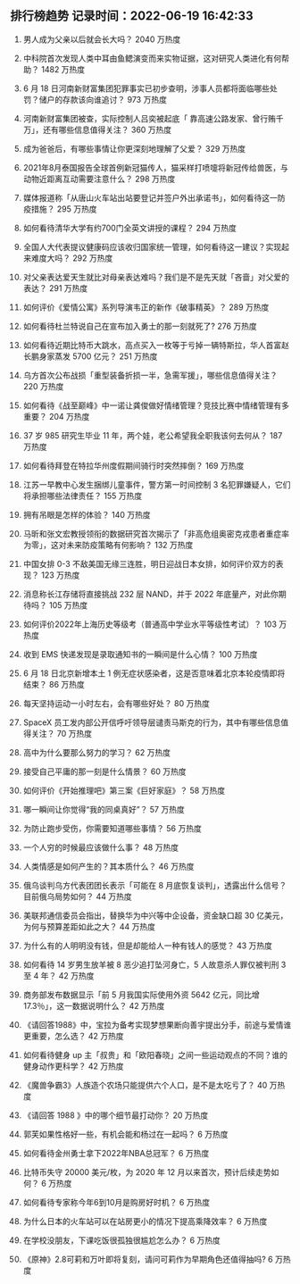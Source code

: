 
## 排行榜趋势 记录时间：2022-06-19 16:42:33
  
  1. 男人成为父亲以后就会长大吗？ 2040 万热度
    
  2. 中科院首次发现人类中耳由鱼鳃演变而来实物证据，这对研究人类进化有何帮助？ 1482 万热度
    
  3. 6 月 18 日河南新财富集团犯罪事实已初步查明，涉事人员都将面临哪些处罚？储户的存款该向谁追讨？ 973 万热度
    
  4. 河南新财富集团被查，实际控制人吕奕被起底「 靠高速公路发家、曾行贿千万」，还有哪些信息值得关注？ 360 万热度
    
  5. 成为爸爸后，有哪些事情让你更深刻地理解了父爱？ 329 万热度
    
  6. 2021年8月泰国报告全球首例新冠猫传人，猫采样打喷嚏将新冠传给兽医，与动物近距离互动需要注意什么？ 298 万热度
    
  7. 媒体报道称「从唐山火车站出站要登记并签户外出承诺书」，如何看待这一防疫措施？ 295 万热度
    
  8. 如何看待清华大学有约700门全英文讲授的课程？ 294 万热度
    
  9. 全国人大代表提议健康码应该收归国家统一管理，如何看待这一建议？实现起来难度大吗？ 292 万热度
    
  10. 对父亲表达爱天生就比对母亲表达难吗？我们是不是先天就「吝啬」对父爱的表达？ 291 万热度
    
  11. 如何评价《爱情公寓》系列导演韦正的新作《破事精英》？ 289 万热度
    
  12. 如何看待杜兰特说自己在宣布加入勇士的那一刻就死了? 276 万热度
    
  13. 如何看待近期比特币大跳水，高点买入一枚等于亏掉一辆特斯拉，华人首富赵长鹏身家蒸发 5700 亿元？ 251 万热度
    
  14. 乌方首次公布战损「重型装备折损一半，急需军援」，哪些信息值得关注？ 220 万热度
    
  15. 如何看待《战至巅峰》中一诺让龚俊做好情绪管理？竞技比赛中情绪管理有多重要？ 204 万热度
    
  16. 37 岁 985 研究生毕业 11 年，两个娃，老公希望我全职我该何去何从？ 187 万热度
    
  17. 如何看待拜登在特拉华州度假期间骑行时突然摔倒？ 169 万热度
    
  18. 江苏一早教中心发生捆绑儿童事件，警方第一时间控制  3 名犯罪嫌疑人，它们将承担哪些法律责任？ 155 万热度
    
  19. 拥有吊眼是怎样的体验？ 140 万热度
    
  20. 马昕和张文宏教授领衔的数据研究首次揭示了「非高危组奥密克戎患者重症率为零」，这对未来防疫策略有何影响？ 132 万热度
    
  21. 中国女排 0-3 不敌美国无缘三连胜，明日迎战日本女排，如何评价双方的表现？ 123 万热度
    
  22. 消息称长江存储将直接挑战 232 层 NAND，并于 2022 年底量产，对此你期待吗？ 105 万热度
    
  23. 如何评价2022年上海历史等级考（普通高中学业水平等级性考试）？ 103 万热度
    
  24. 收到 EMS 快递发现是录取通知书的一瞬间是什么心情？ 100 万热度
    
  25. 6 月 18 日北京新增本土 1 例无症状感染者，这是否意味着北京本轮疫情即将结束？ 86 万热度
    
  26. 每天坚持运动一小时左右，会有哪些好处？ 80 万热度
    
  27. SpaceX 员工发内部公开信呼吁领导层谴责马斯克的行为，其中有哪些信息值得关注？ 70 万热度
    
  28. 高中为什么要那么努力的学习？ 62 万热度
    
  29. 接受自己平庸的那一刻是什么情景？ 60 万热度
    
  30. 如何评价《开始推理吧》第三案《巨好家庭》？ 58 万热度
    
  31. 哪一瞬间让你觉得“我的同桌真好”？ 57 万热度
    
  32. 为防止跑步受伤，你需要知道哪些事情？ 56 万热度
    
  33. 一个人穷的时候最应该做什么事？ 48 万热度
    
  34. 人类情感是如何产生的？其本质什么？ 46 万热度
    
  35. 俄乌谈判乌方代表团团长表示「可能在 8 月底恢复谈判」，透露出什么信号？目前俄乌局势如何？ 44 万热度
    
  36. 美联邦通信委员会指出，替换华为中兴等中企设备，资金缺口超 30 亿美元，为何与预算差距如此之大？ 44 万热度
    
  37. 为什么有的人明明没有钱，但是却能给人一种有钱人的感觉？ 43 万热度
    
  38. 如何看待 14 岁男生放羊被 8 恶少追打坠河身亡，5 人故意杀人罪仅被判刑 3 至 4 年？ 42 万热度
    
  39. 商务部发布数据显示「前 5 月我国实际使用外资 5642 亿元，同比增17.3％」，这一数据说明什么？ 42 万热度
    
  40. 《请回答1988》中，宝拉为备考实现梦想果断向善宇提出分手，前途与爱情谁更重要，怎么选？ 42 万热度
    
  41. 如何看待健身 up 主「叔贵」和「欧阳春晓」之间一些运动观点的不同？谁的健身动作更科学？ 42 万热度
    
  42. 《魔兽争霸3》人族造个农场只能提供六个人口，是不是太吃亏了？ 40 万热度
    
  43. 《请回答 1988 》中的哪个细节最打动你？ 20 万热度
    
  44. 郭芙如果性格好一些，有机会能和杨过在一起吗？ 6 万热度
    
  45. 如何看待金州勇士拿下2022年NBA总冠军？ 6 万热度
    
  46. 比特币失守 20000 美元/枚，为 2020 年 12 月以来首次，预计后续走势如何？ 6 万热度
    
  47. 如何看待专家称今年6到10月是购房好时机？ 6 万热度
    
  48. 为什么日本的火车站可以在站房更小的情况下提高乘降效率？ 6 万热度
    
  49. 在学校没朋友，下课吃饭很孤独很尴尬怎么办？ 6 万热度
    
  50. 《原神》2.8可莉和万叶即将复刻，请问可莉作为早期角色还值得抽吗? 6 万热度
    